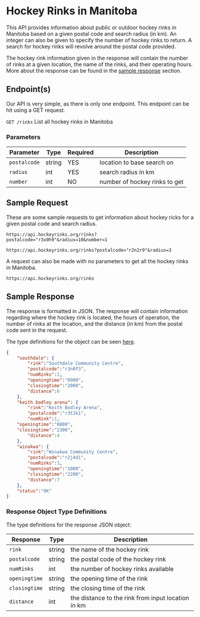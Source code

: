 # Hockey Rinks in Manitoba

This API provides information about public or outdoor hockey rinks in Manitoba based on a given postal code and search radius (in km). An integer can also be given to specify the number of hockey rinks to return. A search for hockey rinks will revolve around the postal code provided.

The hockey rink information given in the response will contain the number of rinks at a given location, the name of the rinks, and their operating hours. More about the response can be found in the [sample response](#sample-response) section.

## Endpoint(s)

Our API is very simple, as there is only one endpoint. This endpoint can be hit using a GET request.

`GET /rinks` List all hockey rinks in Manitoba

### Parameters

| Parameter   |  Type  | Required |        Description            |
|-------------|--------|----------|-------------------------------|
| `postalcode`| string | YES      | location to base search on    |
| `radius`    |   int  | YES      | search radius in km           |
| `number`    |   int  | NO       | number of hockey rinks to get |

## Sample Request

These are some sample requests to get information about hockey ricks for a given postal code and search radius.

```
https://api.hockeyrinks.org/rinks?postalcode="r3x0h9"&radius=10&number=1

https://api.hockeyrinks.org/rinks?postalcode="r2n2r9"&radius=3
```

A request can also be made with no parameters to get all the hockey rinks in Manitoba.

```
https://api.hockeyrinks.org/rinks
```

## Sample Response

The response is formatted in JSON. The response will contain information regarding where the hockey rink is located, the hours of operation, the number of rinks at the location, and the distance (in km) from the postal code sent in the request. 

The type definitions for the object can be seen [here](#response-object-type-definitions).

``` json
{
    "southdale": {
        "rink":"Southdale Community Centre",
        "postalcode":"r3n0f3",
        "numRinks":2,
        "openingtime":"0900",
        "closingtime":"2000",
        "distance":6
    },     
    "keith bodley arena": { 
        "rink":"Keith Bodley Arena",
        "postalcode":"r3t2k1",
        "numRink":1,
	"openingtime":"0800",
	"closingtime":"2300",
        "distance":4
    },
    "winakwa": {
        "rink":"Winakwa Community Centre",
        "postalcode":"r2j4d1",
        "numRinks":3,
        "openingtime":"1000",
        "closingtime":"2200",
        "distance":7
    },
    "status":"OK"
}
```

### Response Object Type Definitions

The type definitions for the response JSON object:

| Response     |  Type  |          Description                               |
|--------------|--------|----------------------------------------------------|
| `rink`       | string | the name of the hockey rink                        |
| `postalcode` | string | the postal code of the hockey rink                 |
| `numRinks`   | int    | the number of hockey rinks available               |
| `openingtime`| string | the opening time of the rink                       |
| `closingtime`| string | the closing time of the rink                       |
| `distance`   | int    | the distance to the rink from input location in km |
